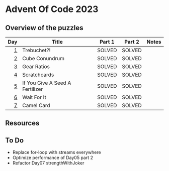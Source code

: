 # Advent Of Code 2023

## Overview of the puzzles

| Day | Title                           | Part 1 | Part 2 | Notes |
|----:|---------------------------------|--------|--------|-------|
| [1] | Trebuchet?!                     | SOLVED | SOLVED |       |
| [2] | Cube Conundrum                  | SOLVED | SOLVED |       |
| [3] | Gear Ratios                     | SOLVED | SOLVED |       |
| [4] | Scratchcards                    | SOLVED | SOLVED |       |
| [5] | If You Give A Seed A Fertilizer | SOLVED | SOLVED |       |
| [6] | Wait For It                     | SOLVED | SOLVED |       |
| [7] | Camel Card                      | SOLVED | SOLVED |       |

## Resources

## To Do
* Replace for-loop with streams everywhere
* Optimize performance of Day05 part 2
* Refactor Day07 strengthWithJoker

[1]: src/main/kotlin/Day01.kt
[2]: src/main/kotlin/Day02.kt
[3]: src/main/kotlin/Day03.kt
[4]: src/main/kotlin/Day04.kt
[5]: src/main/kotlin/Day05.kt
[6]: src/main/kotlin/Day06.kt
[7]: src/main/kotlin/Day07.kt
